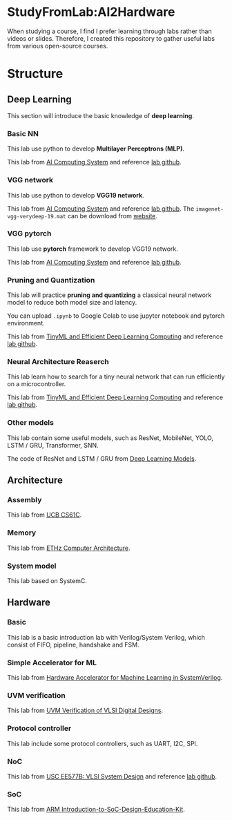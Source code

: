 # StudyFromLab:AI2Hardware
When studying a course, I find I prefer learning through labs rather than videos or slides. 
Therefore, I created this repository to gather useful labs from various open-source courses.

# Structure
## Deep Learning
This section will introduce the basic knowledge of **deep learning**.

### Basic NN
This lab use python to develop **Multilayer Perceptrons (MLP)**.

This lab from [AI Computing System](https://novel.ict.ac.cn/aics/) and reference [lab github](https://github.com/Yuichi1001/2024-AICS-EXP).

### VGG network
This lab use python to develop **VGG19 network**.

This lab from [AI Computing System](https://novel.ict.ac.cn/aics/) and reference [lab github](https://github.com/Yuichi1001/2024-AICS-EXP).
The `imagenet-vgg-verydeep-19.mat` can be download from [website](http://www.vlfeat.org/matconvnet/models/beta16/imagenet-vgg-verydeep-19.mat). 

### VGG pytorch
This lab use **pytorch** framework to develop VGG19 network.

This lab from [AI Computing System](https://novel.ict.ac.cn/aics/) and reference [lab github](https://github.com/Yuichi1001/2024-AICS-EXP).

### Pruning and Quantization
This lab will practice **pruning and quantizing** a classical neural network model to reduce both model size and latency.

You can upload `.ipynb` to Google Colab to use jupyter notebook and pytorch environment.

This lab from [TinyML and Efficient Deep Learning Computing](https://efficientml.ai) and reference [lab github](https://github.com/yifanlu0227/MIT-6.5940).

### Neural Architecture Reaserch
This lab learn how to search for a tiny neural network that can run efficiently on a microcontroller.

This lab from [TinyML and Efficient Deep Learning Computing](https://efficientml.ai) and reference [lab github](https://github.com/yifanlu0227/MIT-6.5940).

### Other models
This lab contain some useful models, such as ResNet, MobileNet, YOLO, LSTM / GRU, Transformer, SNN.

The code of ResNet and  LSTM / GRU from [Deep Learning Models](https://github.com/rasbt/deeplearning-models?tab=readme-ov-file).

## Architecture
### Assembly
This lab from [UCB CS61C](https://cs61c.org/fa24/).

### Memory
This lab from [ETHz Computer Architecture](https://safari.ethz.ch/architecture/fall2022/doku.php?id=labs).

### System model
This lab based on SystemC.

## Hardware
### Basic
This lab is a basic introduction lab with Verilog/System Verilog, which consist of FIFO, pipeline, handshake and FSM.

### Simple Accelerator for ML
This lab from [Hardware Accelerator for Machine Learning in SystemVerilog](https://vlsi.eelabs.technion.ac.il/experiments/mlsv/).

### UVM verification
This lab from [UVM Verification of VLSI Digital Designs](https://vlsi.eelabs.technion.ac.il/experiments/verification-of-vlsi-circuits/).

### Protocol controller
This lab include some protocol controllers, such as UART, I2C, SPI.

### NoC
This lab from [USC EE577B: VLSI System Design](https://web-app.usc.edu/ws/soc_archive/soc/term-20143/course/ee-577b/) and reference [lab github](https://github.com/KevinWang96/Chip-Multi-processor-System-based-on-Cardinal-Bidirectional-Ring-Network-on-chip).

### SoC
This lab from [ARM Introduction-to-SoC-Design-Education-Kit](https://github.com/arm-university/Introduction-to-SoC-Design-Education-Kit).